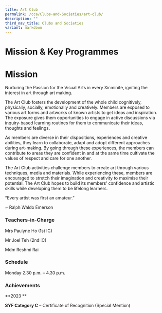 ```yaml
---
title: Art Club
permalink: /cca/Clubs-and-Societies/art-club/
description: ""
third_nav_title: Clubs and Societies
variant: markdown
---
```

# **Mission & Key Programmes**

# **Mission**  
Nurturing the Passion for the Visual Arts in every Xinminite, igniting the interest in art through art making.

The Art Club fosters the development of the whole child cognitively, physically, socially, emotionally and creatively. Members are exposed to various art forms and artworks of known artists to get ideas and inspiration. The exposure gives them opportunities to engage in active discussions via inquiry-based learning routines for them to communicate their ideas, thoughts and feelings.

As members are diverse in their dispositions, experiences and creative abilities, they learn to collaborate, adapt and adopt different approaches during art-making. By going through these experiences, the members can contribute to areas they are confident in and at the same time cultivate the values of respect and care for one another.

The Art Club activities challenge members to create art through various techniques, media and materials. While experiencing these, members are encouraged to stretch their imagination and creativity to maximise their potential. The Art Club hopes to build its members' confidence and artistic skills while developing them to be lifelong learners.

“Every artist was first an amateur.”

~ Ralph Waldo Emerson



### Teachers-in-Charge

Mrs Paulyne Ho (1st IC)

Mr Joel Teh (2nd IC)

Mdm Reshmi Rai


### Schedule

Monday 2.30 p.m. – 4.30 p.m.

### Achievements

**2023 **

**SYF Category C** – Certificate of Recognition (Special Mention)